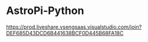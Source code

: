 # AstroPi-Python
https://prod.liveshare.vsengsaas.visualstudio.com/join?DEF685D43DCD6B441638BCF0D445B68FA18C
